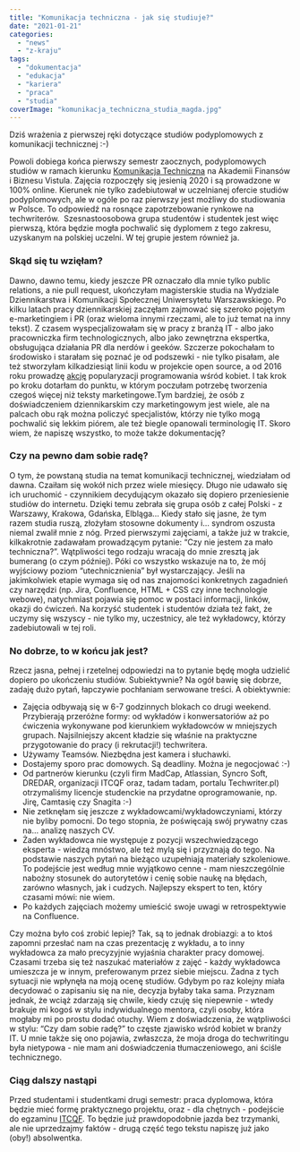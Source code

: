 ```yaml
---
title: "Komunikacja techniczna - jak się studiuje?"
date: "2021-01-21"
categories:
  - "news"
  - "z-kraju"
tags:
  - "dokumentacja"
  - "edukacja"
  - "kariera"
  - "praca"
  - "studia"
coverImage: "komunikacja_techniczna_studia_magda.jpg"
---
```


Dziś wrażenia z pierwszej ręki dotyczące studiów podyplomowych z komunikacji technicznej :-)

Powoli dobiega końca pierwszy semestr zaocznych, podyplomowych studiów w ramach kierunku [Komunikacja Techniczna](https://www.vistula.edu.pl/kierunki-studiow/kontynuacja-edukacji/studia-podyplomowe/informatyka/komunikacja-techniczna) na Akademii Finansów i Biznesu Vistula. Zajęcia rozpoczęły się jesienią 2020 i są prowadzone w 100% online. Kierunek nie tylko zadebiutował w uczelnianej ofercie studiów podyplomowych, ale w ogóle po raz pierwszy jest możliwy do studiowania w Polsce. To odpowiedź na rosnące zapotrzebowanie rynkowe na techwriterów.  Szesnastoosobowa grupa studentów i studentek jest więc pierwszą, która będzie mogła pochwalić się dyplomem z tego zakresu, uzyskanym na polskiej uczelni. W tej grupie jestem również ja.

### Skąd się tu wzięłam?

Dawno, dawno temu, kiedy jeszcze PR oznaczało dla mnie tylko public relations, a nie pull request, ukończyłam magisterskie studia na Wydziale Dziennikarstwa i Komunikacji Społecznej Uniwersytetu Warszawskiego. Po kilku latach pracy dziennikarskiej zaczęłam zajmować się szeroko pojętym e-marketingiem i PR (oraz wieloma innymi rzeczami, ale to już temat na inny tekst). Z czasem wyspecjalizowałam się w pracy z branżą IT - albo jako pracowniczka firm technologicznych, albo jako zewnętrzna ekspertka, obsługująca działania PR dla nerdów i geeków. Szczerze pokochałam to środowisko i starałam się poznać je od podszewki - nie tylko pisałam, ale też stworzyłam kilkadziesiąt linii kodu w projekcie open source, a od 2016 roku prowadzę [akcję](https://girlsjs.pl/) popularyzacji programowania wśród kobiet. I tak krok po kroku dotarłam do punktu, w którym poczułam potrzebę tworzenia czegoś więcej niż teksty marketingowe.Tym bardziej, że osób z doświadczeniem dziennikarskim czy marketingowym jest wiele, ale na palcach obu rąk można policzyć specjalistów, którzy nie tylko mogą pochwalić się lekkim piórem, ale też biegle opanowali terminologię IT. Skoro wiem, że napiszę wszystko, to może także dokumentację?

### Czy na pewno dam sobie radę?

O tym, że powstaną studia na temat komunikacji technicznej, wiedziałam od dawna. Czaiłam się wokół nich przez wiele miesięcy. Długo nie udawało się ich uruchomić - czynnikiem decydującym okazało się dopiero przeniesienie studiów do internetu. Dzięki temu zebrała się grupa osób z całej Polski - z Warszawy, Krakowa, Gdańska, Elbląga... Kiedy stało się jasne, że tym razem studia ruszą, złożyłam stosowne dokumenty i… syndrom oszusta niemal zwalił mnie z nóg. Przed pierwszymi zajęciami, a także już w trakcie, kilkakrotnie zadawałam prowadzącym pytanie: “Czy nie jestem za mało techniczna?”. Wątpliwości tego rodzaju wracają do mnie zresztą jak bumerang (o czym później). Póki co wszystko wskazuje na to, że mój wyjściowy poziom “utechnicznienia” był wystarczający. Jeśli na jakimkolwiek etapie wymaga się od nas znajomości konkretnych zagadnień czy narzędzi (np. Jira, Confluence, HTML + CSS czy inne technologie webowe), natychmiast pojawia się pomoc w postaci informacji, linków, okazji do ćwiczeń. Na korzyść studentek i studentów działa też fakt, że uczymy się wszyscy - nie tylko my, uczestnicy, ale też wykładowcy, którzy zadebiutowali w tej roli.

### No dobrze, to w końcu jak jest?

Rzecz jasna, pełnej i rzetelnej odpowiedzi na to pytanie będę mogła udzielić dopiero po ukończeniu studiów. Subiektywnie? Na ogół bawię się dobrze, zadaję dużo pytań, łapczywie pochłaniam serwowane treści. A obiektywnie:

- Zajęcia odbywają się w 6-7 godzinnych blokach co drugi weekend. Przybierają przeróżne formy: od wykładów i konwersatoriów aż po ćwiczenia wykonywane pod kierunkiem wykładowców w mniejszych grupach. Najsilniejszy akcent kładzie się właśnie na praktyczne przygotowanie do pracy (i rekrutacji!) techwritera.
- Używamy Teamsów. Niezbędna jest kamera i słuchawki.
- Dostajemy sporo prac domowych. Są deadliny. Można je negocjować :-)
- Od partnerów kierunku (czyli firm MadCap, Atlassian, Syncro Soft, DREDAR, organizacji ITCQF oraz, tadam tadam, portalu Techwriter.pl) otrzymaliśmy licencje studenckie na przydatne oprogramowanie, np. Jirę, Camtasię czy Snagita :-)
- Nie zetknęłam się jeszcze z wykładowcami/wykładowczyniami, którzy nie byliby pomocni. Do tego stopnia, że poświęcają swój prywatny czas na… analizę naszych CV.
- Żaden wykładowca nie występuje z pozycji wszechwiedzącego eksperta - wiedzą mnóstwo, ale też mylą się i przyznają do tego. Na podstawie naszych pytań na bieżąco uzupełniają materiały szkoleniowe. To podejście jest według mnie wyjątkowo cenne - mam nieszczególnie nabożny stosunek do autorytetów i cenię sobie naukę na błędach, zarówno własnych, jak i cudzych. Najlepszy ekspert to ten, który czasami mówi: nie wiem.
- Po każdych zajęciach możemy umieścić swoje uwagi w retrospektywie na Confluence.

Czy można było coś zrobić lepiej? Tak, są to jednak drobiazgi: a to ktoś zapomni przesłać nam na czas prezentację z wykładu, a to inny wykładowca za mało precyzyjnie wyjaśnia charakter pracy domowej. Czasami trzeba się też naszukać materiałów z zajęć - każdy wykładowca umieszcza je w innym, preferowanym przez siebie miejscu. Żadna z tych sytuacji nie wpłynęła na moją ocenę studiów. Gdybym po raz kolejny miała decydować o zapisaniu się na nie, decyzja byłaby taka sama. Przyznam jednak, że wciąż zdarzają się chwile, kiedy czuję się niepewnie - wtedy brakuje mi kogoś w stylu indywidualnego mentora, czyli osoby, która mogłaby mi po prostu dodać otuchy. Wiem z doświadczenia, że wątpliwości w stylu: “Czy dam sobie radę?” to częste zjawisko wśród kobiet w branży IT. U mnie także się ono pojawia, zwłaszcza, że moja droga do techwritingu była nietypowa - nie mam ani doświadczenia tłumaczeniowego, ani ściśle technicznego.

### Ciąg dalszy nastąpi

Przed studentami i studentkami drugi semestr: praca dyplomowa, która będzie mieć formę praktycznego projektu, oraz - dla chętnych - podejście do egzaminu [ITCQF](http://itcqf.org/). To będzie już prawdopodobnie jazda bez trzymanki, ale nie uprzedzajmy faktów - drugą część tego tekstu napiszę już jako (oby!) absolwentka.
